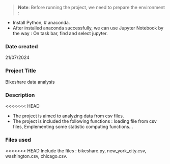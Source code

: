 >**Note**: Before running the project, we need to prepare the environment : 
- Install Python, # anaconda.
- After installed anaconda successfully, we can use Jupyter Notebook by the way : On task bar, find and select jupyter.

### Date created
21/07/2024

### Project Title
Bikeshare data analysis

### Description
<<<<<<< HEAD
- The project is aimed to analyzing data from csv files.
- The project is included the following functions : loading file from csv files, Emplementing some statistic computing functions...

### Files used
<<<<<<< HEAD
Include the files : bikeshare.py, new_york_city.csv, washington.csv, chicago.csv.

